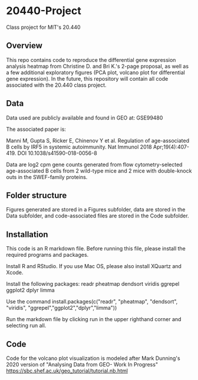 
# 20440-Project
Class project for MIT's 20.440

## Overview
This repo contains code to reproduce the differential gene expression analysis 
heatmap from Christine D. and Bri K.'s 2-page proposal, as well as a few 
additional exploratory figures (PCA plot, volcano plot for differential gene
expression). In the future, this repository will contain all  code associated 
with the 20.440 class project.

## Data
Data used are publicly available and found in GEO at:
GSE99480

The associated paper is:

Manni M, Gupta S, Ricker E, Chinenov Y et al. Regulation of age-associated B 
cells by IRF5 in systemic autoimmunity. Nat Immunol 2018 Apr;19(4):407-419.
DOI 10.1038/s41590-018-0056-8

Data are log2 cpm gene counts generated from flow cytometry-selected 
age-associated B cells from 2 wild-type mice and 2 mice with double-knock outs 
in the SWEF-family proteins.

## Folder structure
Figures generated are stored in a Figures subfolder, data are stored in the
Data subfolder, and code-associated files are stored in the Code subfolder.

## Installation
This code is an R markdown file.
Before running this file, please install the required programs and packages.

Install R and RStudio. If you use Mac OS, please also install XQuartz and Xcode.

Install the following packages:
readr
pheatmap
dendsort
viridis
ggrepel
ggplot2
dplyr
limma

Use the command install.packages(c("readr", "pheatmap", "dendsort", "viridis",
"ggrepel","ggplot2","dplyr","limma"))

Run the markdown file by clicking run in the upper righthand corner and 
selecting run all.

## Code
Code for the volcano plot visualization is modeled after Mark Dunning's 
2020 version of "Analysing Data from GEO- Work In Progress"
https://sbc.shef.ac.uk/geo_tutorial/tutorial.nb.html
